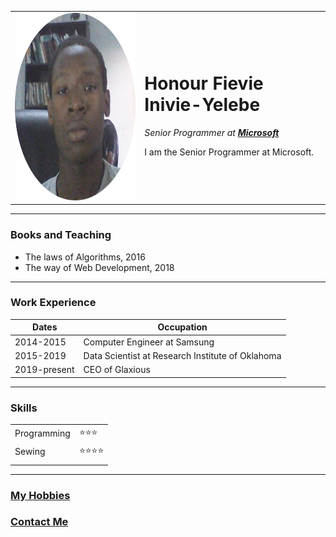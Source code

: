 <!DOCTYPE html>
<html lang="en">
<head>
    <meta charset="UTF-8">
    <meta name="viewport" content="width=device-width, initial-scale=1.0">
    <title>My Website</title>
</head>

<body>
  <table cellspacing="20px">
    <tr>
      <td><img src="me.png" width="300px" height="300px"></td>
      <td> <h1>Honour Fievie Inivie-Yelebe</h1>
  <p><em>Senior Programmer at <strong><a href="https://www.microsoft.com">Microsoft</a></strong></em></p>
  <p>I am the Senior Programmer at Microsoft.</p>
</td>
    </tr>
  </table>
   <hr>
   <h3>Books and Teaching</h3>
   <ul>
    <li>The laws of Algorithms, 2016</li>
    <li>The way of Web Development, 2018</li>
   </ul>
   <hr>
   <h3>Work Experience</h3>
  <table>
    <thead>
     <tr>
      <th>Dates</th>
      <th>Occupation</th>
     </tr>
    </thead>
      <td>2014-2015</td>
      <td>Computer Engineer at Samsung</td>
    </tr>
    <tr>
      <td>2015-2019</td>
      <td>Data Scientist at Research Institute of Oklahoma</td>
    </tr>
    <tr>
      <td>2019-present</td>
      <td>CEO of Glaxious</td>
    </tr>
  </table>
  <hr>
  <h3>Skills</h3>
  <table cellspacing="10px">
    <tr>
      <td>Programming</td>
      <td>⭐⭐⭐</td>
    </tr>
    <tr>
      <td>Sewing</td>
      <td>⭐⭐⭐⭐</td>
    </tr>
    <tr>
      <td></td>
    </tr>
  </table>
  <hr>
  <h3><a href="myhobbies.html">My Hobbies</a></h3>
  <h3><a href="contact-me.html">Contact Me</a></h3>
</body>
</html>
